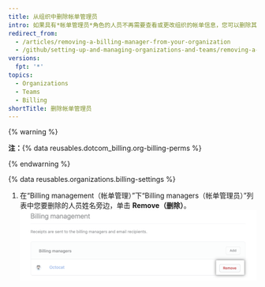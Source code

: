 ```yaml
---
title: 从组织中删除帐单管理员
intro: 如果具有*帐单管理员*角色的人员不再需要查看或更改组织的帐单信息，您可以删除其对组织的访问权限。
redirect_from:
  - /articles/removing-a-billing-manager-from-your-organization
  - /github/setting-up-and-managing-organizations-and-teams/removing-a-billing-manager-from-your-organization
versions:
  fpt: '*'
topics:
  - Organizations
  - Teams
  - Billing
shortTitle: 删除帐单管理员
---
```


{% warning %}

**注：**{% data reusables.dotcom_billing.org-billing-perms %}

{% endwarning %}

{% data reusables.organizations.billing-settings %}
1. 在“Billing management（帐单管理）”下“Billing managers（帐单管理员）”列表中您要删除的人员姓名旁边，单击 **Remove（删除）**。 ![删除帐单管理员](/assets/images/help/billing/settings_billing_managers_remove_manager.png)

